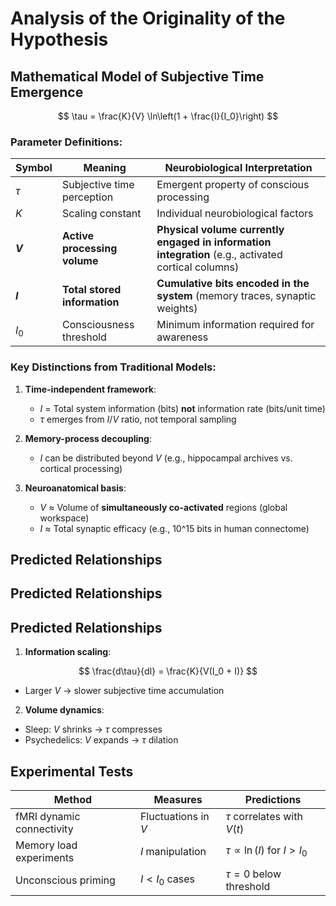 # Analysis of the Originality of the Hypothesis 

## Mathematical Model of Subjective Time Emergence

$$
\tau = \frac{K}{V} \ln\left(1 + \frac{I}{I_0}\right)
$$

### Parameter Definitions:
| Symbol | Meaning | Neurobiological Interpretation |
|--------|---------|---------------------------------|
| $\tau$ | Subjective time perception | Emergent property of conscious processing |
| $K$    | Scaling constant | Individual neurobiological factors |
| **$V$** | **Active processing volume** | **Physical volume currently engaged in information integration** (e.g., activated cortical columns) |
| **$I$** | **Total stored information** | **Cumulative bits encoded in the system** (memory traces, synaptic weights) |
| $I_0$  | Consciousness threshold | Minimum information required for awareness |

### Key Distinctions from Traditional Models:
1. **Time-independent framework**:
   - $I$ = Total system information (bits) **not** information rate (bits/unit time)
   - $\tau$ emerges from $I/V$ ratio, not temporal sampling

2. **Memory-process decoupling**:
   - $I$ can be distributed beyond $V$ (e.g., hippocampal archives vs. cortical processing)

3. **Neuroanatomical basis**:
   - $V$ ≈ Volume of **simultaneously co-activated** regions (global workspace)
   - $I$ ≈ Total synaptic efficacy (e.g., 10^15 bits in human connectome)

## Predicted Relationships

## Predicted Relationships

## Predicted Relationships

1. **Information scaling**:

$$
\frac{d\tau}{dI} = \frac{K}{V(I_0 + I)}
$$

- Larger $V$ → slower subjective time accumulation

2. **Volume dynamics**:
- Sleep: $V$ shrinks → $\tau$ compresses
- Psychedelics: $V$ expands → $\tau$ dilation

## Experimental Tests
| Method | Measures | Predictions |
|--------|----------|-------------|
| fMRI dynamic connectivity | Fluctuations in $V$ | $\tau$ correlates with $V(t)$ |
| Memory load experiments | $I$ manipulation | $\tau \propto \ln(I)$ for $I > I_0$ |
| Unconscious priming | $I < I_0$ cases | $\tau = 0$ below threshold |

